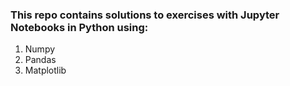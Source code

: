 ### This repo contains solutions to exercises with Jupyter Notebooks in Python using:

1. Numpy
2. Pandas
3. Matplotlib
